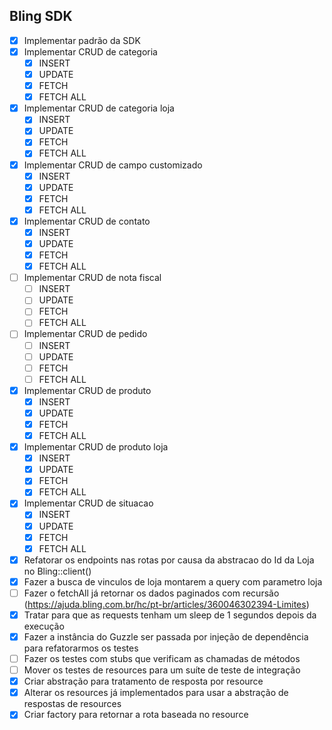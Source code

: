 ## Bling SDK

- [x] Implementar padrão da SDK
- [X] Implementar CRUD de categoria
    - [X] INSERT
    - [X] UPDATE
    - [X] FETCH
    - [X] FETCH ALL

- [X] Implementar CRUD de categoria loja
    - [X] INSERT
    - [X] UPDATE
    - [X] FETCH
    - [X] FETCH ALL

- [X] Implementar CRUD de campo customizado
    - [X] INSERT
    - [X] UPDATE
    - [X] FETCH
    - [X] FETCH ALL

- [X] Implementar CRUD de contato
    - [X] INSERT
    - [X] UPDATE
    - [X] FETCH
    - [X] FETCH ALL

- [ ] Implementar CRUD de nota fiscal
    -  [ ] INSERT
    -  [ ] UPDATE
    -  [ ] FETCH
    -  [ ] FETCH ALL

-  [ ] Implementar CRUD de pedido
    -  [ ] INSERT
    -  [ ] UPDATE
    -  [ ] FETCH
    -  [ ] FETCH ALL

- [X] Implementar CRUD de produto
    - [X] INSERT
    - [X] UPDATE
    - [X] FETCH
    - [X] FETCH ALL

- [X] Implementar CRUD de produto loja
    - [X] INSERT
    - [X] UPDATE
    - [X] FETCH
    - [X] FETCH ALL

- [X] Implementar CRUD de situacao
    - [X] INSERT
    - [X] UPDATE
    - [X] FETCH
    - [X] FETCH ALL

- [X] Refatorar os endpoints nas rotas por causa da abstracao do Id da Loja no Bling::client()
- [X] Fazer a busca de vinculos de loja montarem a query com parametro loja
- [ ] Fazer o fetchAll já retornar os dados paginados com recursão (https://ajuda.bling.com.br/hc/pt-br/articles/360046302394-Limites)
- [X] Tratar para que as requests tenham um sleep de 1 segundos depois da execução
- [X] Fazer a instância do Guzzle ser passada por injeção de dependência para refatorarmos os testes
- [ ] Fazer os testes com stubs que verificam as chamadas de métodos
- [ ] Mover os testes de resources para um suíte de teste de integração
- [X] Criar abstração para tratamento de resposta por resource
- [X] Alterar os resources já implementados para usar a abstração de respostas de resources
- [X] Criar factory para retornar a rota baseada no resource